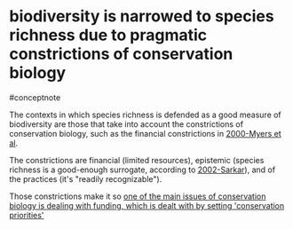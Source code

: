 # biodiversity is narrowed to species richness due to pragmatic constrictions of conservation biology
#conceptnote

The contexts in which species richness is defended as a good measure of biodiversity are those that take into account the constrictions of conservation biology, such as the financial constrictions in [2000-Myers et al](2000-Myers%20et%20al.md).

The constrictions are financial (limited resources), epistemic (species richness is a good-enough surrogate, according to [2002-Sarkar](2002-Sarkar.md)), and of the practices (it's "readily recognizable").

Those constrictions make it so [one of the main issues of conservation biology is dealing with funding, which is dealt with by setting 'conservation priorities'](one%20of%20the%20main%20issues%20of%20conservation%20biology%20is%20dealing%20with%20funding,%20which%20is%20dealt%20with%20by%20setting%20'conservation%20priorities'.md)